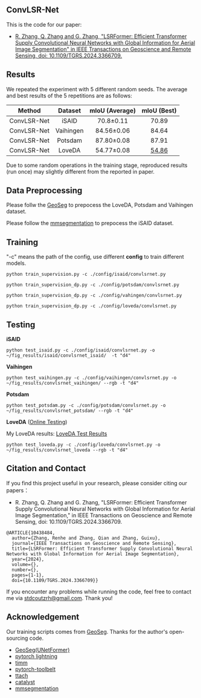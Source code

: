 ## ConvLSR-Net
This is the code for our paper:

* [R. Zhang, Q. Zhang and G. Zhang, "LSRFormer: Efficient Transformer Supply Convolutional Neural Networks with Global Information for Aerial Image Segmentation" in IEEE Transactions on Geoscience and Remote Sensing, doi: 10.1109/TGRS.2024.3366709.](https://ieeexplore.ieee.org/document/10438484)

  
## Results

We repeated the experiment with 5 different random seeds. The average and best results of the 5 repetitions are as follows:

|    Method     |  Dataset  |  mIoU (Average) | mIoU (Best) |
|:-------------:|:---------:|:-----:|:-----:|
|  ConvLSR-Net   |   iSAID   |  70.8±0.11  | 70.89 |
|  ConvLSR-Net   | Vaihingen |  84.56±0.06 | 84.64 |
|  ConvLSR-Net   |  Potsdam  |  87.80±0.08 | 87.91 |
|  ConvLSR-Net   |  LoveDA   |  54.77±0.08 | [54.86](https://codalab.lisn.upsaclay.fr/my/competition/submission/340641/detailed_results)|

Due to some random operations in the training stage, reproduced results (run once) may slightly different from the reported in paper.


## Data Preprocessing

Please follw the [GeoSeg](https://github.com/WangLibo1995/GeoSeg) to prepocess the LoveDA, Potsdam and Vaihingen dataset.

Please follow the [mmsegmentation](https://github.com/open-mmlab/mmsegmentation/blob/main/docs/en/user_guides/2_dataset_prepare.md#isaid) to prepocess the iSAID dataset. 



## Training

"-c" means the path of the config, use different **config** to train different models.

```shell
python train_supervision.py -c ./config/isaid/convlsrnet.py
```

```shell
python train_supervision_dp.py -c ./config/potsdam/convlsrnet.py
```

```shell
python train_supervision_dp.py -c ./config/vahingen/convlsrnet.py
```

```shell
python train_supervision_dp.py -c ./config/loveda/convlsrnet.py
```

## Testing

**iSAID** 
```shell
python test_isaid.py -c ./config/isaid/convlsrnet.py -o ~/fig_results/isaid/convlsrnet_isaid/  -t "d4"
```

**Vaihingen**
```shell
python test_vaihingen.py -c ./config/vaihingen/convlsrnet.py -o ~/fig_results/convlsrnet_vaihingen/ --rgb -t "d4"
```

**Potsdam**
```shell
python test_potsdam.py -c ./config/potsdam/convlsrnet.py -o ~/fig_results/convlsrnet_potsdam/ --rgb -t "d4"
```

**LoveDA** ([Online Testing](https://codalab.lisn.upsaclay.fr/competitions/421))

My LoveDA results: [LoveDA Test Results](https://codalab.lisn.upsaclay.fr/my/competition/submission/340641/detailed_results/)

```shell
python test_loveda.py -c ./config/loveda/convlsrnet.py -o ~/fig_results/convlsrnet_loveda --rgb -t "d4"
```


## Citation and Contact

If you find this project useful in your research, please consider citing our papers：

* R. Zhang, Q. Zhang and G. Zhang, "LSRFormer: Efficient Transformer Supply Convolutional Neural Networks with Global Information for Aerial Image Segmentation," in IEEE Transactions on Geoscience and Remote Sensing, doi: 10.1109/TGRS.2024.3366709.

```shell
@ARTICLE{10438484,
  author={Zhang, Renhe and Zhang, Qian and Zhang, Guixu},
  journal={IEEE Transactions on Geoscience and Remote Sensing}, 
  title={LSRFormer: Efficient Transformer Supply Convolutional Neural Networks with Global Information for Aerial Image Segmentation}, 
  year={2024},
  volume={},
  number={},
  pages={1-1},
  doi={10.1109/TGRS.2024.3366709}}
```

If you encounter any problems while running the code, feel free to contact me via [stdcoutzrh@gmail.com](stdcoutzrh@gmail.com). Thank you!


## Acknowledgement

Our training scripts comes from [GeoSeg](https://github.com/WangLibo1995/GeoSeg). Thanks for the author's open-sourcing code.
- [GeoSeg(UNetFormer)](https://github.com/WangLibo1995/GeoSeg)
- [pytorch lightning](https://www.pytorchlightning.ai/)
- [timm](https://github.com/rwightman/pytorch-image-models)
- [pytorch-toolbelt](https://github.com/BloodAxe/pytorch-toolbelt)
- [ttach](https://github.com/qubvel/ttach)
- [catalyst](https://github.com/catalyst-team/catalyst)
- [mmsegmentation](https://github.com/open-mmlab/mmsegmentation)
